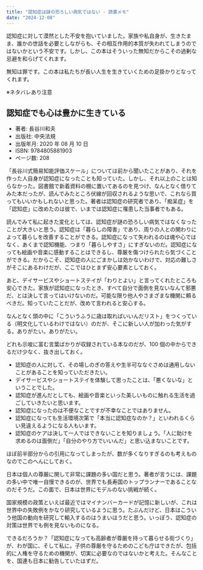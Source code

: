 ```yaml
---
title: "認知症は謎の恐ろしい病気ではない - 読書メモ"
date: "2024-12-08"
---
```


認知症に対して漠然とした不安を抱いていました。家族や私自身が、生きたまま、誰かの世話を必要としながらも、その相互作用的本質が失われてしまうのではないかという不安です。しかし、この本はそういった無知だからこその過剰な忌避を和らげてくれます。

無知は罪です。この本は私たちが長い人生を生きていくための足掛かりとなってくれます。

※ネタバレあり注意

## 認知症でも心は豊かに生きている

- 著者: 長谷川和夫
- 出版社: 中央法規
- 出版年月: 2020 年 08 月 10 日
- ISBN: 9784805881903
- ページ数: 208

「長谷川式簡易知能評価スケール」については前から聞いたことがあり、それを作った人自身が認知症になったことも知っていた。しかし、それ以上のことは知らなかった。図書館で新着資料の棚に置いてあるのを見つけ、なんとなく借りてみた本だったが、読んでみたところ伏線が回収されるような思いで、これなら買ってもいいかもしれないと思った。著者は認知症の研究者であり、「痴呆症」を「認知症」に改めたのは彼で、いまでは認知症に罹患した当事者でもある。

読んでみて私に起きた変化としては、認知症が謎の恐ろしい病気ではなくなったことが大きいと思う。認知症は「暮らしの障害」であり、周りの人との関わりによって暮らしを改善することができる。認知症になって失われるのは魂や心ではなく、あくまで認知機能、つまり「暮らしやすさ」にすぎないのだ。認知症になっても絵画や音楽に感動することはできるし、尊厳を傷つけられたら気づくことができる。だからこそ、認知症の人にごまかしは効かないわけで、対応の難しさがそこにあるわけだが、ここではひとまず安心要素としておく。

あと、デイサービスやショートステイが「わりとよい」と言ってくれたところも安心できた。家族が認知症になったとき、すべて自分で面倒を見ないなんて邪悪だ、とは決して言ってはいけないのだ。可能な限り他人やさまざまな機関に頼るべきだ。知っていたことだが、改めて言われると安心する。

なんとなく頭の中に「こういうふうに歳は取ればいいんだリスト」をつくっている（明文化しているわけではない）のだが、そこに新しい人が加わった気がする。ありがたい。ありがたい。

どれも示唆に富む言葉ばかりが収録されている本なのだが、100 個の中からできるだけ少なく、抜き出しておく。

- 認知症の人に対して、その場しのぎの答えや生半可ななぐさめは通用しないことがあることを知っていただきたい。
- デイサービスやショートステイを体験して思ったことは、「悪くないな」ということでした。
- 認知症が進んだとしても、絵画や音楽といった美しいものに触れる生活を過ごしていきたいと思います。
- 認知症になったのは不便なことですが不幸なことではありません。
- 認知症になっても生活環境次第で「本当に認知症なのか？」といわれるくらい見違えるようになる人もいます。
- 認知症のケアは決して一人ではできないことを知りましょう。「人に助けを求めるのは面倒だ」「自分のやり方でいいんだ」と思い込まないことです。

ほぼ前半部分からの引用になってしまったが、数が多くなりすぎるのも考えものなのでこのへんにしておく。

日本は個人の尊厳に関して非常に課題の多い国だと思う。著者が言うには、課題の多い中で唯一自慢できるのが、世界でも長寿国のトップランナーであることなのだそうだ。この面で、日本は世界にモデルのない挑戦が続く。

国家規模の政策といえば最近ではマイナンバーカードが記憶に新しいが、これは世界中の失敗例をかなり研究しているように思う。たぶんだけど、日本はこういう他国の動向を研究して輸入するのはうまいほうだと思う。いっぽう、認知症の対策は世界でも例を見ないものになる。

できるだろうか？「認知症になっても高齢者が尊厳を持って暮らせる街づくり」が、わが国に、そして私に。子供の尊厳を守るためのこども庁はできたが、包括的に人権を守るための機関が、切実に必要なのではないかと考えた。そんなことを、国連も日本に勧告していたはずだ。
